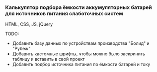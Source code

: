 ### Калькулятор подбора ёмкости аккумуляторных батарей для источников питания слаботочных систем

HTML, CSS, JS, jQuery

TODO:
* Добавить базу данных по устройствам производства "Болид" и "Рубеж"
* Добавить кастомные шрифты, чтобы можно было заскринить таблицу и вставить в свой проект
* Добавить подбор источника питания по ёмкости батарей и току